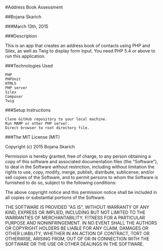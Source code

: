 
#Address Book Assessment

##Bojana Skarich

###March 13th, 2015

###Description

This is an app that creates an address book of contacts using PHP and Silex, as well as Twig to display form input. You need PHP 5.4 or above to run this application. 

###Technologies Used

    PHP
    PHPUnit
    HTML5
    PHP server
    Silex
    Composer
    Twig

###Setup Instructions

    Clone GitHub repository to your local machine.
    Run MAMP or other PHP server.
    Direct browser to root directory file.

###The MIT License (MIT)

Copyright (c) 2015 Bojana Skarich 

Permission is hereby granted, free of charge, to any person obtaining a copy of this software and associated documentation files (the "Software"), to deal in the Software without restriction, including without limitation the rights to use, copy, modify, merge, publish, distribute, sublicense, and/or sell copies of the Software, and to permit persons to whom the Software is furnished to do so, subject to the following conditions:

The above copyright notice and this permission notice shall be included in all copies or substantial portions of the Software.

THE SOFTWARE IS PROVIDED "AS IS", WITHOUT WARRANTY OF ANY KIND, EXPRESS OR IMPLIED, INCLUDING BUT NOT LIMITED TO THE WARRANTIES OF MERCHANTABILITY, FITNESS FOR A PARTICULAR PURPOSE AND NONINFRINGEMENT. IN NO EVENT SHALL THE AUTHORS OR COPYRIGHT HOLDERS BE LIABLE FOR ANY CLAIM, DAMAGES OR OTHER LIABILITY, WHETHER IN AN ACTION OF CONTRACT, TORT OR OTHERWISE, ARISING FROM, OUT OF OR IN CONNECTION WITH THE SOFTWARE OR THE USE OR OTHER DEALINGS IN THE SOFTWARE.
